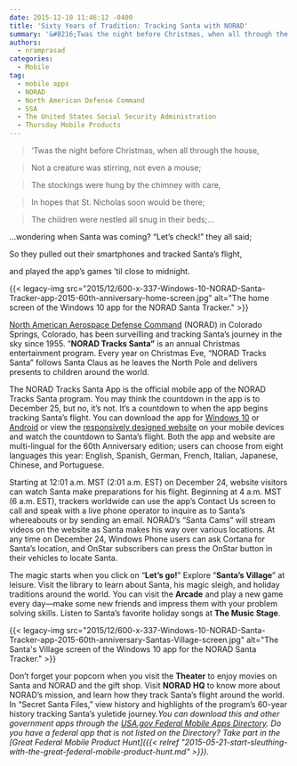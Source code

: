 ```yaml
---
date: 2015-12-10 11:46:12 -0400
title: 'Sixty Years of Tradition: Tracking Santa with NORAD'
summary: '&#8216;Twas the night before Christmas, when all through the house, Not a creature was stirring, not even a mouse; The stockings were hung by the chimney with care, In hopes that St. Nicholas soon would be there; The children were nestled all snug in their beds;&#8230; &#8230;wondering when Santa was coming? &ldquo;Let&rsquo;s check!&rdquo; they all'
authors:
  - nramprasad
categories:
  - Mobile
tag:
  - mobile apps
  - NORAD
  - North American Defense Command
  - SSA
  - The United States Social Security Administration
  - Thursday Mobile Products
---
```


> &#8216;Twas the night before Christmas, when all through the house,
  
> Not a creature was stirring, not even a mouse;
  
> The stockings were hung by the chimney with care,
  
> In hopes that St. Nicholas soon would be there;
  
> The children were nestled all snug in their beds;&#8230;

&#8230;wondering when Santa was coming? “Let’s check!” they all said;
  
So they pulled out their smartphones and tracked Santa’s flight,
  
and played the app’s games ’til close to midnight.

{{< legacy-img src="2015/12/600-x-337-Windows-10-NORAD-Santa-Tracker-app-2015-60th-anniversary-home-screen.jpg" alt="The home screen of the Windows 10 app for the NORAD Santa Tracker." >}}

[North American Aerospace Defense Command](https://en.wikipedia.org/wiki/North_American_Aerospace_Defense_Command) (NORAD) in Colorado Springs, Colorado, has been surveilling and tracking Santa’s journey in the sky since 1955. “**NORAD Tracks Santa&#8221;** is an annual Christmas entertainment program. Every year on Christmas Eve, &#8220;NORAD Tracks Santa&#8221; follows Santa Claus as he leaves the North Pole and delivers presents to children around the world.

The NORAD Tracks Santa App is the official mobile app of the NORAD Tracks Santa program. You may think the countdown in the app is to December 25, but no, it’s not. It’s a countdown to when the app begins tracking Santa’s flight. You can download the app for [Windows 10](http://apps.microsoft.com/windows/en-us/app/norad-tracks-santa/445e2479-6da9-41e2-85f7-66550fe8c55b) or [Android](https://play.google.com/store/apps/details?id=com.visionbox.NoradTracksSanta) or view the [responsively designed website](http://www.noradsanta.org/) on your mobile devices and watch the countdown to Santa&#8217;s flight. Both the app and website are multi-lingual for the 60th Anniversary edition; users can choose from eight languages this year: English, Spanish, German, French, Italian, Japanese, Chinese, and Portuguese.

Starting at 12:01 a.m. MST (2:01 a.m. EST) on December 24, website visitors can watch Santa make preparations for his flight. Beginning at 4 a.m. MST (6 a.m. EST), trackers worldwide can use the app’s Contact Us screen to call and speak with a live phone operator to inquire as to Santa’s whereabouts or by sending an email. NORAD’s “Santa Cams” will stream videos on the website as Santa makes his way over various locations. At any time on December 24, Windows Phone users can ask Cortana for Santa’s location, and OnStar subscribers can press the OnStar button in their vehicles to locate Santa.

The magic starts when you click on “**Let’s go!**” Explore “**Santa’s Village**” at leisure. Visit the library to learn about Santa, his magic sleigh, and holiday traditions around the world. You can visit the **Arcade** and play a new game every day—make some new friends and impress them with your problem solving skills. Listen to Santa&#8217;s favorite holiday songs at **The Music Stage**.

{{< legacy-img src="2015/12/600-x-337-Windows-10-NORAD-Santa-Tracker-app-2015-60th-anniversary-Santas-Village-screen.jpg" alt="The Santa's Village screen of the Windows 10 app for the NORAD Santa Tracker." >}}

Don’t forget your popcorn when you visit the **Theater** to enjoy movies on Santa and NORAD and the gift shop. Visit **NORAD HQ** to know more about NORAD’s mission, and learn how they track Santa’s flight around the world. In “Secret Santa Files,” view history and highlights of the program’s 60-year history tracking Santa’s yuletide journey._You can download this and other government apps through the [USA.gov Federal Mobile Apps Directory](https://www.usa.gov/mobile-apps). Do you have a federal app that is not listed on the Directory? Take part in the [Great Federal Mobile Product Hunt]({{< relref "2015-05-21-start-sleuthing-with-the-great-federal-mobile-product-hunt.md" >}})._